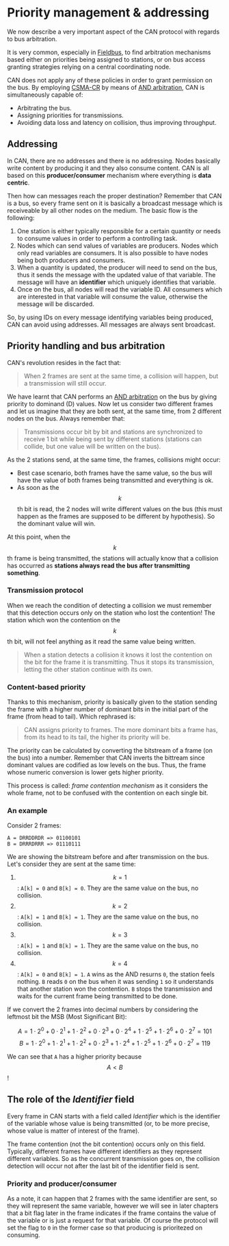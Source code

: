 # Priority management & addressing

We now describe a very important aspect of the CAN protocol with regards to bus arbitration.

It is very common, especially in [Fieldbus](../rte/iec.md#iec-61784), to find arbitration mechanisms based either on priorities being assigned to stations, or on bus access granting strategies relying on a central coordinating node. 

CAN does not apply any of these policies in order to grant permission on the bus. By employing [CSMA-CR](phy-collision.md#) by means of [AND arbitration](phy-collision#contention-management), CAN is simultaneously capable of:

- Arbitrating the bus.
- Assigning priorities for transmissions.
- Avoiding data loss and latency on collision, thus improving throughput.

## Addressing
In CAN, there are no addresses and there is no addressing. Nodes basically write content by producing it and they also consume content. CAN is all based on this **producer/consumer** mechanism where everything is **data centric**.

Then how can messages reach the proper destination? Remember that CAN is a bus, so every frame sent on it is basically a broadcast message which is receiveable by all other nodes on the medium. The basic flow is the following:

1. One station is either typically responsible for a certain quantity or needs to consume values in order to perform a controlling task.
2. Nodes which can send values of variables are producers. Nodes which only read variables are consumers. It is also possible to have nodes being both producers and consumers.
3. When a quantity is updated, the producer will need to send on the bus, thus it sends the message with the updated value of that variable. The message will have an **identifier** which uniquely identifies that variable.
4. Once on the bus, all nodes will read the variable ID. All consumers which are interested in that variable will consume the value, otherwise the message will be discarded.

So, by using IDs on every message identifying variables being produced, CAN can avoid using addresses. All messages are always sent broadcast.

## Priority handling and bus arbitration
CAN's revolution resides in the fact that:

> When 2 frames are sent at the same time, a collision will happen, but a transmission will still occur. 

We have learnt that CAN performs an [AND arbitration](phy-collision.md#contention-management) on the bus by giving priority to dominand (D) values. Now let us consider two different frames and let us imagine that they are both sent, at the same time, from 2 different nodes on the bus. Always remember that:

> Transmissions occur bit by bit and stations are synchronized to receive 1 bit while being sent by different stations (stations can collide, but one value will be written on the bus).

As the 2 stations send, at the same time, the frames, collisions might occur:

- Best case scenario, both frames have the same value, so the bus will have the value of both frames being transmitted and everything is ok. 
- As soon as the $$k$$th bit is read, the 2 nodes will write different values on the bus (this must happen as the frames are supposed to be different by hypothesis). So the dominant value will win.

At this point, when the $$k$$th frame is being transmitted, the stations will actually know that a collision has occurred as **stations always read the bus after transmitting something**.

### Transmission protocol
When we reach the condition of detecting a collision we must remember that this detection occurs only on the station who lost the contention! The station which won the contention on the $$k$$th bit, will not feel anything as it read the same value being written.

> When a station detects a collision it knows it lost the contention on the bit for the frame it is transmitting. Thus it stops its transmission, letting the other station continue with its own.

### Content-based priority
Thanks to this mechanism, priority is basically given to the station sending the frame with a higher number of dominant bits in the initial part of the frame (from head to tail). Which rephrased is:

> CAN assigns priority to frames. The more dominant bits a frame has, from its head to its tail, the higher its priority will be.

The priority can be calculated by converting the bitstream of a frame (on the bus) into a number. Remember that CAN inverts the bittream since dominant values are codified as low levels on the bus. Thus, the frame whose numeric conversion is lower gets higher priority.

This process is called: _frame contention mechanism_ as it considers the whole frame, not to be confused with the contention on each single bit.

### An example
Consider 2 frames:

```
A = DRRDDRDR => 01100101
B = DRRRDRRR => 01110111
```

We are showing the bitstream before and after transmission on the bus. Let's consider they are sent at the same time:

1. $$k=1$$: `A[k] = 0` and `B[k] = 0`. They are the same value on the bus, no collision.
2. $$k=2$$: `A[k] = 1` and `B[k] = 1`. They are the same value on the bus, no collision.
2. $$k=3$$: `A[k] = 1` and `B[k] = 1`. They are the same value on the bus, no collision.
2. $$k=4$$: `A[k] = 0` and `B[k] = 1`. `A` wins as the AND resurns `0`, the station feels nothing. `B` reads `0` on the bus when it was sending `1` so it understands that another station won the contention. `B` stops the transmission and waits for the current frame being transmitted to be done.

If we convert the 2 frames into decimal numbers by considering the leftmost bit the MSB (Most Significant Bit):

$$
A = 1 \cdot 2^0 + 0 \cdot 2^1 + 1 \cdot 2^2 + 0 \cdot 2^3 + 0 \cdot 2^4 + 1 \cdot 2^5 + 1 \cdot 2^6 + 0 \cdot 2^7 = 101
$$
$$
B = 1 \cdot 2^0 + 1 \cdot 2^1 + 1 \cdot 2^2 + 0 \cdot 2^3 + 1 \cdot 2^4 + 1 \cdot 2^5 + 1 \cdot 2^6 + 0 \cdot 2^7 = 119
$$

We can see that `A` has a higher priority because $$A < B$$!

## The role of the _Identifier_ field
Every frame in CAN starts with a field called _Identifier_ which is the identifier of the variable whose value is being transmitted (or, to be more precise, whose value is matter of interest of the frame). 

The frame contention (not the bit contention) occurs only on this field. Typically, different frames have different identifiers as they represent different variables. So as the concurrent transmission goes on, the collision detection will occur not after the last bit of the identifier field is sent.

### Priority and producer/consumer
As a note, it can happen that 2 frames with the same identifier are sent, so they will represent the same variable, however we will see in later chapters that a bit flag later in the frame indicates if the frame contains the value of the variable or is just a request for that variable. Of course the protocol will set the flag to `0` in the former case so that producing is prioritezed on consuming.
